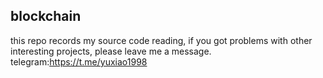 ## blockchain
this repo records my source code reading, if you got problems with other interesting projects, please leave me a message. telegram:https://t.me/yuxiao1998